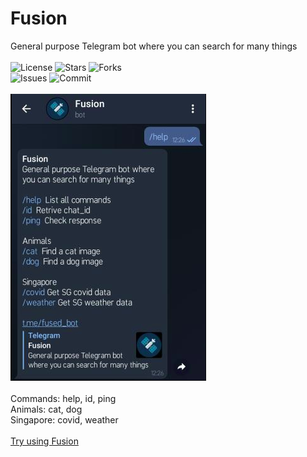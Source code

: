 # Fusion
General purpose Telegram bot where you can search for many things <br><br>
![License](https://img.shields.io/github/license/Mini-Ware/Fusion)
![Stars](https://img.shields.io/github/stars/Mini-Ware/Fusion)
![Forks](https://img.shields.io/github/forks/Mini-Ware/Fusion)<br>
![Issues](https://img.shields.io/github/issues/Mini-Ware/Fusion)
![Commit](https://img.shields.io/github/last-commit/Mini-Ware/Fusion)<br><br>
![](https://github.com/Mini-Ware/Fusion/blob/main/fused.png)<br><br>
Commands: help, id, ping<br>
Animals: cat, dog<br>
Singapore: covid, weather<br><br>
 [Try using Fusion](t.me/fused_bot)


